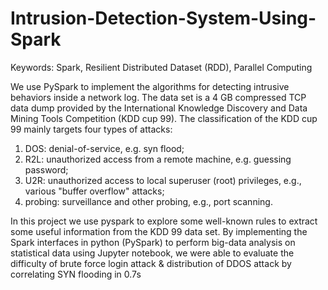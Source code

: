 # Intrusion-Detection-System-Using-Spark

Keywords: Spark, Resilient Distributed Dataset (RDD), Parallel Computing

We use PySpark to implement the algorithms for detecting intrusive behaviors inside a network log. 
The data set is a 4 GB compressed TCP data dump provided by the International Knowledge Discovery and Data Mining Tools Competition (KDD cup 99). 
The classification of the KDD cup 99 mainly targets four types of attacks:
1) DOS: denial-of-service, e.g. syn flood;
2) R2L: unauthorized access from a remote machine, e.g. guessing password;
3) U2R: unauthorized access to local superuser (root) privileges, e.g., various "buffer overflow" attacks;
4) probing: surveillance and other probing, e.g., port scanning.

In this project we use pyspark to explore some well-known rules to extract some useful information from the KDD 99 data set. By implementing the Spark interfaces in python (PySpark) to perform big-data analysis on statistical data using Jupyter notebook, we were able to evaluate 
the difficulty of brute force login attack & distribution of DDOS attack by correlating SYN flooding in 0.7s

